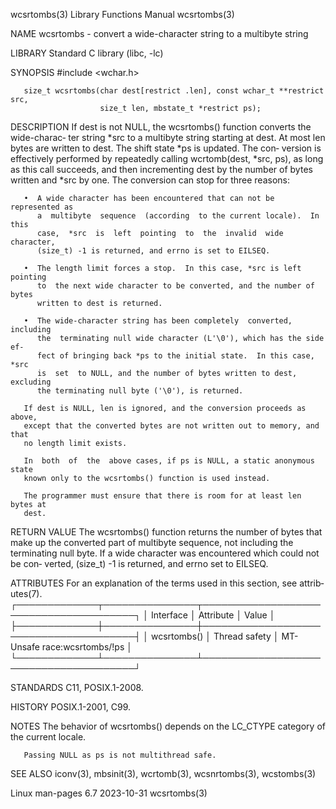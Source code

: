 wcsrtombs(3)               Library Functions Manual               wcsrtombs(3)

NAME
       wcsrtombs - convert a wide-character string to a multibyte string

LIBRARY
       Standard C library (libc, -lc)

SYNOPSIS
       #include <wchar.h>

       size_t wcsrtombs(char dest[restrict .len], const wchar_t **restrict src,
                        size_t len, mbstate_t *restrict ps);

DESCRIPTION
       If dest is not NULL, the wcsrtombs() function converts the wide-charac‐
       ter  string  *src  to a multibyte string starting at dest.  At most len
       bytes are written to dest.  The shift state *ps is updated.   The  con‐
       version  is  effectively  performed by repeatedly calling wcrtomb(dest,
       *src, ps), as long as this call succeeds, and then incrementing dest by
       the number of bytes written and *src by one.  The conversion  can  stop
       for three reasons:

       •  A wide character has been encountered that can not be represented as
          a  multibyte  sequence  (according  to the current locale).  In this
          case,  *src  is  left  pointing  to  the  invalid  wide   character,
          (size_t) -1 is returned, and errno is set to EILSEQ.

       •  The length limit forces a stop.  In this case, *src is left pointing
          to  the next wide character to be converted, and the number of bytes
          written to dest is returned.

       •  The wide-character string has been completely  converted,  including
          the  terminating null wide character (L'\0'), which has the side ef‐
          fect of bringing back *ps to the initial state.  In this case,  *src
          is  set  to NULL, and the number of bytes written to dest, excluding
          the terminating null byte ('\0'), is returned.

       If dest is NULL, len is ignored, and the conversion proceeds as  above,
       except that the converted bytes are not written out to memory, and that
       no length limit exists.

       In  both  of  the  above cases, if ps is NULL, a static anonymous state
       known only to the wcsrtombs() function is used instead.

       The programmer must ensure that there is room for at least len bytes at
       dest.

RETURN VALUE
       The wcsrtombs() function returns the number of bytes that make  up  the
       converted  part  of  multibyte  sequence, not including the terminating
       null byte.  If a wide character was encountered which could not be con‐
       verted, (size_t) -1 is returned, and errno set to EILSEQ.

ATTRIBUTES
       For an explanation of the terms  used  in  this  section,  see  attrib‐
       utes(7).
       ┌─────────────┬───────────────┬───────────────────────────────────────┐
       │ Interface   │ Attribute     │ Value                                 │
       ├─────────────┼───────────────┼───────────────────────────────────────┤
       │ wcsrtombs() │ Thread safety │ MT-Unsafe race:wcsrtombs/!ps          │
       └─────────────┴───────────────┴───────────────────────────────────────┘

STANDARDS
       C11, POSIX.1-2008.

HISTORY
       POSIX.1-2001, C99.

NOTES
       The  behavior  of  wcsrtombs()  depends on the LC_CTYPE category of the
       current locale.

       Passing NULL as ps is not multithread safe.

SEE ALSO
       iconv(3), mbsinit(3), wcrtomb(3), wcsnrtombs(3), wcstombs(3)

Linux man-pages 6.7               2023-10-31                      wcsrtombs(3)
